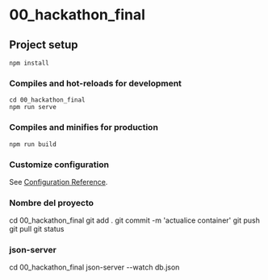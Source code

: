 # 00_hackathon_final

## Project setup

```
npm install
```

### Compiles and hot-reloads for development

```
cd 00_hackathon_final
npm run serve
```

### Compiles and minifies for production

```
npm run build
```

### Customize configuration

See [Configuration Reference](https://cli.vuejs.org/config/).

### Nombre del proyecto

cd 00_hackathon_final
git add .
git commit -m 'actualice container'
git push
git pull
git status

### json-server

cd 00_hackathon_final
json-server --watch db.json

